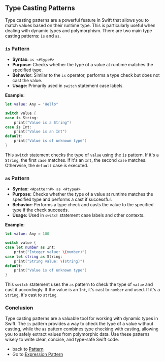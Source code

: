## Type Casting Patterns

Type casting patterns are a powerful feature in Swift that allows you to match values based on their runtime type. This is particularly useful when dealing with dynamic types and polymorphism. There are two main type casting patterns: `is` and `as`.

### `is` Pattern

* **Syntax:** `is <#type#>`
* **Purpose:** Checks whether the type of a value at runtime matches the specified type.
* **Behavior:** Similar to the `is` operator, performs a type check but does not cast the value.
* **Usage:** Primarily used in `switch` statement case labels.

**Example:**

```swift
let value: Any = "Hello"

switch value {
case is String:
    print("Value is a String")
case is Int:
    print("Value is an Int")
default:
    print("Value is of unknown type")
}
```

This `switch` statement checks the type of `value` using the `is` pattern. If it's a `String`, the first `case` matches. If it's an `Int`, the second `case` matches. Otherwise, the `default` case is executed.

### `as` Pattern

* **Syntax:** `<#pattern#> as <#type#>`
* **Purpose:** Checks whether the type of a value at runtime matches the specified type and performs a cast if successful.
* **Behavior:** Performs a type check and casts the value to the specified type if the check succeeds.
* **Usage:** Used in `switch` statement case labels and other contexts.

**Example:**

```swift
let value: Any = 100

switch value {
case let number as Int:
    print("Integer value: \(number)")
case let string as String:
    print("String value: \(string)")
default:
    print("Value is of unknown type")
}
```

This `switch` statement uses the `as` pattern to check the type of `value` and cast it accordingly. If the value is an `Int`, it's cast to `number` and used. If it's a `String`, it's cast to `string`.

### Conclusion

Type casting patterns are a valuable tool for working with dynamic types in Swift. The `is` pattern provides a way to check the type of a value without casting, while the `as` pattern combines type checking with casting, allowing you to safely extract values from polymorphic data. Use these patterns wisely to write clear, concise, and type-safe Swift code. 

* back to [Pattern](../README.md)
* Go to [Expression Pattern](../ExpressionPattern/README.md)